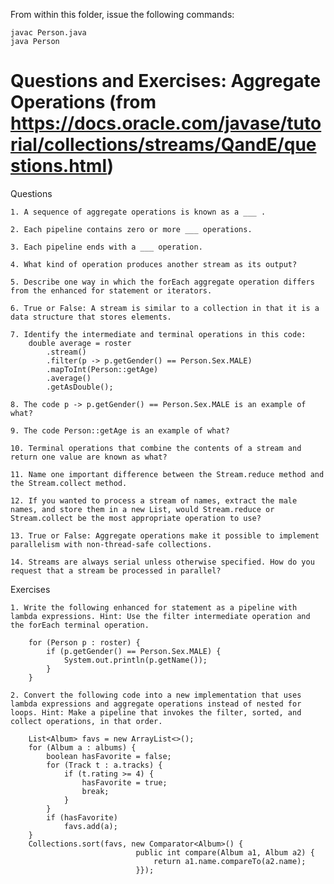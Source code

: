 From within this folder, issue the following commands:

	javac Person.java
	java Person

# Questions and Exercises: Aggregate Operations (from https://docs.oracle.com/javase/tutorial/collections/streams/QandE/questions.html)

Questions

	1. A sequence of aggregate operations is known as a ___ .

	2. Each pipeline contains zero or more ___ operations.

	3. Each pipeline ends with a ___ operation.

	4. What kind of operation produces another stream as its output?

	5. Describe one way in which the forEach aggregate operation differs from the enhanced for statement or iterators.

	6. True or False: A stream is similar to a collection in that it is a data structure that stores elements.

	7. Identify the intermediate and terminal operations in this code:
		double average = roster
			.stream()
			.filter(p -> p.getGender() == Person.Sex.MALE)
			.mapToInt(Person::getAge)
			.average()
			.getAsDouble();

	8. The code p -> p.getGender() == Person.Sex.MALE is an example of what?

	9. The code Person::getAge is an example of what?

	10. Terminal operations that combine the contents of a stream and return one value are known as what?

	11. Name one important difference between the Stream.reduce method and the Stream.collect method.

	12. If you wanted to process a stream of names, extract the male names, and store them in a new List, would Stream.reduce or Stream.collect be the most appropriate operation to use?

	13. True or False: Aggregate operations make it possible to implement parallelism with non-thread-safe collections.

	14. Streams are always serial unless otherwise specified. How do you request that a stream be processed in parallel?

Exercises

	1. Write the following enhanced for statement as a pipeline with lambda expressions. Hint: Use the filter intermediate operation and the forEach terminal operation.

		for (Person p : roster) {
			if (p.getGender() == Person.Sex.MALE) {
				System.out.println(p.getName());
			}
		}

	2. Convert the following code into a new implementation that uses lambda expressions and aggregate operations instead of nested for loops. Hint: Make a pipeline that invokes the filter, sorted, and collect operations, in that order.

		List<Album> favs = new ArrayList<>();
		for (Album a : albums) {
			boolean hasFavorite = false;
			for (Track t : a.tracks) {
				if (t.rating >= 4) {
					hasFavorite = true;
					break;
				}
			}
			if (hasFavorite)
				favs.add(a);
		}
		Collections.sort(favs, new Comparator<Album>() {
								public int compare(Album a1, Album a2) {
									return a1.name.compareTo(a2.name);
								}});